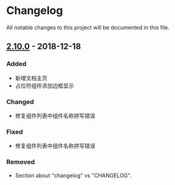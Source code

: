 # Changelog

All notable changes to this project will be documented in this file.

## [2.10.0] - 2018-12-18

### Added

- 新增文档主页
- 占位符组件添加边框显示

### Changed

- 修复组件列表中组件名称拼写错误

### Fixed

- 修复组件列表中组件名称拼写错误

### Removed

- Section about "changelog" vs "CHANGELOG".

[2.10.0]: https://github.com/iwangbowen/UI-Builder/compare/5bdff61f7456b8170c91335327cec15a392f2fcb...920815a86b37b2ab101c791ba674acc1390fd8f1